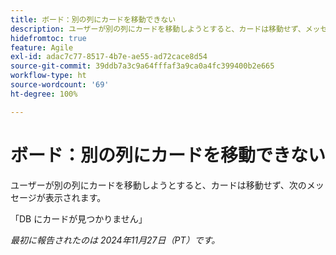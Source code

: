 ```yaml
---
title: ボード：別の列にカードを移動できない
description: ユーザーが別の列にカードを移動しようとすると、カードは移動せず、メッセージが表示されます。
hidefromtoc: true
feature: Agile
exl-id: adac7c77-8517-4b7e-ae55-ad72cace8d54
source-git-commit: 39ddb7a3c9a64fffaf3a9ca0a4fc399400b2e665
workflow-type: ht
source-wordcount: '69'
ht-degree: 100%

---
```


# ボード：別の列にカードを移動できない

ユーザーが別の列にカードを移動しようとすると、カードは移動せず、次のメッセージが表示されます。

「DB にカードが見つかりません」

_最初に報告されたのは 2024年11月27日（PT）です。_
